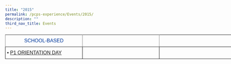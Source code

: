 ```yaml
---
title: "2015"
permalink: /pcps-experience/Events/2015/
description: ""
third_nav_title: Events
---
```

<style type="text/css">
.tg  {border-collapse:collapse;border-spacing:0;margin:0px auto;}
.tg td{border-color:black;border-style:solid;border-width:1px;font-family:Arial, sans-serif;font-size:14px;
  overflow:hidden;padding:10px 5px;word-break:normal;}
.tg th{border-color:black;border-style:solid;border-width:1px;font-family:Arial, sans-serif;font-size:14px;
  font-weight:normal;overflow:hidden;padding:10px 5px;word-break:normal;}
.tg .tg-x5q1{font-size:16px;text-align:left;vertical-align:top}
.tg .tg-gokn{color:#00389b;font-size:16px;text-align:left;vertical-align:top}
.tg .tg-m4c0{border-color:inherit;color:#00389b;font-size:16px;text-align:center;vertical-align:top}
.tg .tg-gsle{border-color:inherit;color:#00389b;font-size:16px;text-align:left;vertical-align:top}
</style>
<table class="tg" style="undefined;table-layout: fixed; width: 751px">
<colgroup>
<col style="width: 250px">
<col style="width: 250px">
<col style="width: 251px">
</colgroup>
<tbody>
  <tr>
    <td class="tg-m4c0">SCHOOL-BASED</td>
    <td class="tg-gsle"></td>
    <td class="tg-gokn"></td>
  </tr>
  <tr>
    <td class="tg-x5q1"><span style="font-weight:400;font-style:normal">•</span> <a href="/2015-events/School-Based/p1-orientation-day/" target="_blank" rel="noopener noreferrer"><span style="text-decoration:none">P1 ORIENTATION DAY</span></a></td>
    <td class="tg-x5q1"></td>
    <td class="tg-x5q1"></td>
  </tr>
</tbody>
</table>